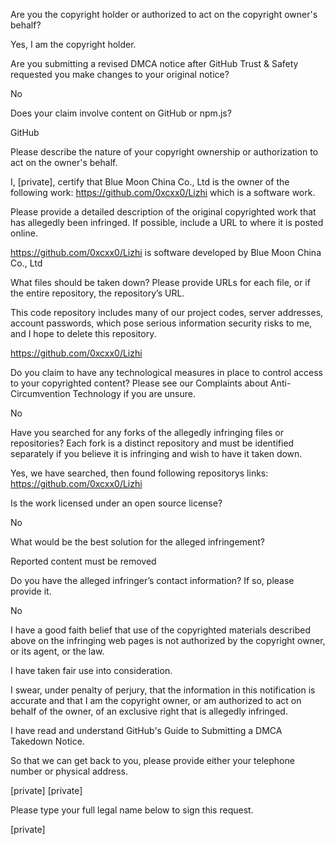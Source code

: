 Are you the copyright holder or authorized to act on the copyright owner's behalf?

Yes, I am the copyright holder.

Are you submitting a revised DMCA notice after GitHub Trust & Safety requested you make changes to your original notice?

No

Does your claim involve content on GitHub or npm.js?

GitHub

Please describe the nature of your copyright ownership or authorization to act on the owner's behalf.

I, [private], certify that Blue Moon China Co., Ltd is the owner of the following work: https://github.com/0xcxx0/Lizhi which is a software work.

Please provide a detailed description of the original copyrighted work that has allegedly been infringed. If possible, include a URL to where it is posted online.

https://github.com/0xcxx0/Lizhi is software developed by Blue Moon China Co., Ltd

What files should be taken down? Please provide URLs for each file, or if the entire repository, the repository’s URL.

This code repository includes many of our project codes, server addresses, account passwords, which pose serious information security risks to me, and I hope to delete this repository.

https://github.com/0xcxx0/Lizhi

Do you claim to have any technological measures in place to control access to your copyrighted content? Please see our Complaints about Anti-Circumvention Technology if you are unsure.

No

Have you searched for any forks of the allegedly infringing files or repositories? Each fork is a distinct repository and must be identified separately if you believe it is infringing and wish to have it taken down.

Yes, we have searched, then found following repositorys links:
https://github.com/0xcxx0/Lizhi

Is the work licensed under an open source license?

No

What would be the best solution for the alleged infringement?

Reported content must be removed

Do you have the alleged infringer’s contact information? If so, please provide it.

No

I have a good faith belief that use of the copyrighted materials described above on the infringing web pages is not authorized by the copyright owner, or its agent, or the law.

I have taken fair use into consideration.

I swear, under penalty of perjury, that the information in this notification is accurate and that I am the copyright owner, or am authorized to act on behalf of the owner, of an exclusive right that is allegedly infringed.

I have read and understand GitHub's Guide to Submitting a DMCA Takedown Notice.

So that we can get back to you, please provide either your telephone number or physical address.

[private]
[private]

Please type your full legal name below to sign this request.

[private]
